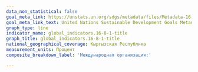 ```yaml
---
data_non_statistical: false
goal_meta_link: https://unstats.un.org/sdgs/metadata/files/Metadata-16-08-01.pdf
goal_meta_link_text: United Nations Sustainable Development Goals Metadata (pdf 1361kB)
graph_type: line
indicator_name: global_indicators.16-8-1-title
graph_title: global_indicators.16-8-1-title
national_geographical_coverage: Кыргызская Республика
measurement_units: Процент
composite_breakdown_label: 'Международная организация:'

---
```

